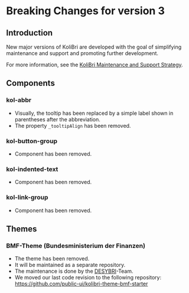 # Breaking Changes for version 3

## Introduction

New major versions of KoliBri are developed with the goal of simplifying maintenance and support and promoting further development.

For more information, see the [KoliBri Maintenance and Support Strategy](https://github.com/public-ui/kolibri/blob/develop/MIGRATION.md).

## Components

### kol-abbr

- Visually, the tooltip has been replaced by a simple label shown in parentheses after the abbreviation.
- The property `_tooltipAlign` has been removed.

### kol-button-group

- Component has been removed.

### kol-indented-text

- Component has been removed.

### kol-link-group

- Component has been removed.

## Themes

### BMF-Theme (Bundesministerium der Finanzen)

- The theme has been removed.
- It will be maintained as a separate repository.
- The maintenance is done by the [DESYBRI](https://www.itzbund.de/desybri)-Team.
- We moved our last code revision to the following repository: https://github.com/public-ui/kolibri-theme-bmf-starter
